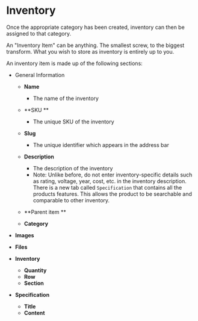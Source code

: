 # Inventory

Once the appropriate category has been created, inventory can then be assigned to that category.

An "Inventory Item" can be anything. The smallest screw, to the biggest transform. What you wish to store as inventory is entirely up to you.

An inventory item is made up of the following sections:

* General Information

  * **Name**
    * The name of the inventory
  * **SKU **

    * The unique SKU of the inventory

  * **Slug**

    * The unique identifier which appears in the address bar

  * **Description**
    * The description of the inventory
    * Note: Unlike before, do not enter inventory-specific details such as rating, voltage, year, cost, etc. in the inventory description. There is a new tab called `Specification` that contains all the products features. This allows the product to be searchable and comparable to other inventory. 
  * **Parent item **
  * **Category**

* **Images**
* **Files**
* **Inventory**
  * **Quantity**
  * **Row**
  * **Section**
* **Specification**
  * **Title**
  * **Content**




